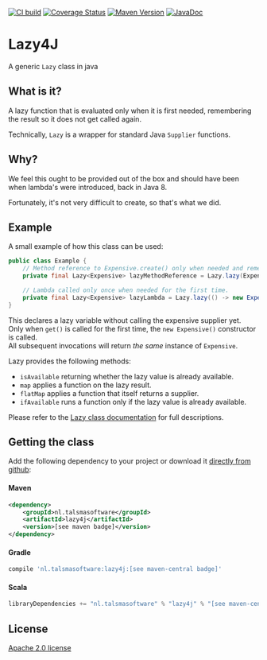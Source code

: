 [![CI build][ci-img]][ci]
[![Coverage Status][coveralls-img]][coveralls]
[![Maven Version][maven-img]][maven]
[![JavaDoc][javadoc-img]][javadoc]

# Lazy4J

A generic `Lazy` class in java

## What is it?

A lazy function that is evaluated only when it is first needed,
remembering the result so it does not get called again.

Technically, `Lazy` is a wrapper for standard Java `Supplier` functions.

## Why?

We feel this ought to be provided out of the box and should have been when lambda's were introduced, back in Java 8.

Fortunately, it's not very difficult to create, so that's what we did.

## Example

A small example of how this class can be used:

```java
public class Example {
    // Method reference to Expensive.create() only when needed and remember the result.
    private final Lazy<Expensive> lazyMethodReference = Lazy.lazy(Expensive::new);

    // Lambda called only once when needed for the first time.
    private final Lazy<Expensive> lazyLambda = Lazy.lazy(() -> new Expensive());
}
```

This declares a lazy variable without calling the expensive supplier yet.  
Only when `get()` is called for the first time, the `new Expensive()` constructor is called.  
All subsequent invocations will return _the same_ instance of `Expensive`.

Lazy provides the following methods:
- `isAvailable` returning whether the lazy value is already available. 
- `map` applies a function on the lazy result.
- `flatMap` applies a function that itself returns a supplier.
- `ifAvailable` runs a function only if the lazy value is already available.

Please refer to the [Lazy class documentation][lazy-javadoc-page] for full descriptions.

## Getting the class

Add the following dependency to your project
or download it [directly from github](https://github.com/talsma-ict/lazy4j/releases):

#### Maven

```xml
<dependency>
    <groupId>nl.talsmasoftware</groupId>
    <artifactId>lazy4j</artifactId>
    <version>[see maven badge]</version>
</dependency>
```

#### Gradle

```groovy
compile 'nl.talsmasoftware:lazy4j:[see maven-central badge]'
```

#### Scala

```scala
libraryDependencies += "nl.talsmasoftware" % "lazy4j" % "[see maven-central badge]"
```

## License

[Apache 2.0 license](LICENSE)


  [ci-img]: https://github.com/talsma-ict/lazy4j/actions/workflows/ci-build.yml/badge.svg
  [ci]: https://github.com/talsma-ict/lazy4j/actions/workflows/ci-build.yml
  [maven-img]: <https://img.shields.io/maven-central/v/nl.talsmasoftware/lazy4j>
  [maven]: <http://mvnrepository.com/artifact/nl.talsmasoftware/lazy4j>
  [coveralls-img]: <https://coveralls.io/repos/github/talsma-ict/lazy4j/badge.svg>
  [coveralls]: <https://coveralls.io/github/talsma-ict/lazy4j>
  [javadoc-img]: <https://www.javadoc.io/badge/nl.talsmasoftware/lazy4j.svg>
  [javadoc]: <https://www.javadoc.io/doc/nl.talsmasoftware/lazy4j>
  [lazy-javadoc-page]: <https://javadoc.io/page/nl.talsmasoftware/lazy4j/latest/nl/talsmasoftware/lazy4j/Lazy.html>
  
